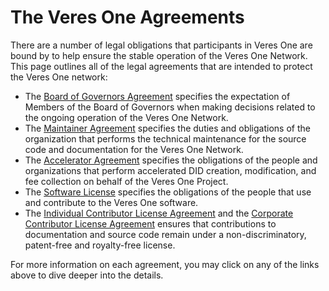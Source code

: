 # The Veres One Agreements

There are a number of legal obligations that participants in Veres One are
bound by to help ensure the stable operation of the Veres One Network.
This page outlines all of the legal agreements that are intended
to protect the Veres One network:

* The [Board of Governors Agreement](governor.md) specifies the expectation of
  Members of the Board of Governors when making decisions related to the
  ongoing operation of the Veres One Network.
* The [Maintainer Agreement](maintainer.md) specifies the duties and obligations
  of the organization that performs the technical maintenance for the source
  code and documentation for the Veres One Network.
* The [Accelerator Agreement](accelerator.md) specifies the obligations of the
  people and organizations that perform accelerated DID creation,
  modification, and fee collection on behalf of the Veres One Project.
* The [Software License](software.md) specifies the obligations of the people
  that use and contribute to the Veres One software.
* The [Individual Contributor License Agreement](icla.md) and the
  [Corporate Contributor License Agreement](ccla.md) ensures
  that contributions to documentation and source code remain under a
  non-discriminatory, patent-free and royalty-free license.

For more information on each agreement, you may click on any of the links
above to dive deeper into the details.
